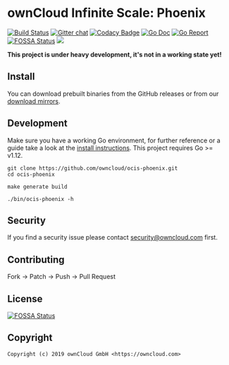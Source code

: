 # ownCloud Infinite Scale: Phoenix

[![Build Status](https://cloud.drone.io/api/badges/owncloud/ocis-phoenix/status.svg)](https://cloud.drone.io/owncloud/ocis-phoenix)
[![Gitter chat](https://badges.gitter.im/cs3org/reva.svg)](https://gitter.im/cs3org/reva)
[![Codacy Badge](https://api.codacy.com/project/badge/Grade/afe89eb0894848c5b67dc0343afd1df9)](https://www.codacy.com/app/owncloud/ocis-phoenix?utm_source=github.com&amp;utm_medium=referral&amp;utm_content=owncloud/ocis-phoenix&amp;utm_campaign=Badge_Grade)
[![Go Doc](https://godoc.org/github.com/owncloud/ocis-phoenix?status.svg)](http://godoc.org/github.com/owncloud/ocis-phoenix)
[![Go Report](http://goreportcard.com/badge/github.com/owncloud/ocis-phoenix)](http://goreportcard.com/report/github.com/owncloud/ocis-phoenix)
[![FOSSA Status](https://app.fossa.io/api/projects/git%2Bgithub.com%2Fowncloud%2Focis-phoenix.svg?type=shield)](https://app.fossa.io/projects/git%2Bgithub.com%2Fowncloud%2Focis-phoenix?ref=badge_shield)
[![](https://images.microbadger.com/badges/image/owncloud/ocis-phoenix.svg)](http://microbadger.com/images/owncloud/ocis-phoenix "Get your own image badge on microbadger.com")

**This project is under heavy development, it's not in a working state yet!**

## Install

You can download prebuilt binaries from the GitHub releases or from our [download mirrors](http://download.owncloud.com/ocis/phoenix/).

## Development

Make sure you have a working Go environment, for further reference or a guide take a look at the [install instructions](http://golang.org/doc/install.html). This project requires Go >= v1.12.

```console
git clone https://github.com/owncloud/ocis-phoenix.git
cd ocis-phoenix

make generate build

./bin/ocis-phoenix -h
```

## Security

If you find a security issue please contact security@owncloud.com first.

## Contributing

Fork -> Patch -> Push -> Pull Request

## License

[![FOSSA Status](https://app.fossa.io/api/projects/git%2Bgithub.com%2Fowncloud%2Focis-phoenix.svg?type=large)](https://app.fossa.io/projects/git%2Bgithub.com%2Fowncloud%2Focis-phoenix?ref=badge_large)

## Copyright

```console
Copyright (c) 2019 ownCloud GmbH <https://owncloud.com>
```
